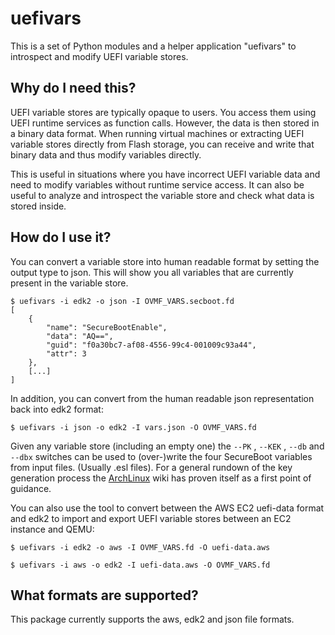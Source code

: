# uefivars

This is a set of Python modules and a helper application "uefivars" to
introspect and modify UEFI variable stores.

## Why do I need this?

UEFI variable stores are typically opaque to users. You access them using
UEFI runtime services as function calls. However, the data is then stored
in a binary data format. When running virtual machines or extracting UEFI
variable stores directly from Flash storage, you can receive and write that
binary data and thus modify variables directly.

This is useful in situations where you have incorrect UEFI variable data
and need to modify variables without runtime service access. It can also
be useful to analyze and introspect the variable store and check what data
is stored inside.

## How do I use it?

You can convert a variable store into human readable format by setting the
output type to json. This will show you all variables that are currently
present in the variable store.

```console
$ uefivars -i edk2 -o json -I OVMF_VARS.secboot.fd
[
    {
        "name": "SecureBootEnable",
        "data": "AQ==",
        "guid": "f0a30bc7-af08-4556-99c4-001009c93a44",
        "attr": 3
    },
    [...]
]
```

In addition, you can convert from the human readable json representation back
into edk2 format:

```console
$ uefivars -i json -o edk2 -I vars.json -O OVMF_VARS.fd
```

Given any variable store (including an empty one) the `--PK` , `--KEK` , `--db` and `--dbx`
switches can be used to (over-)write the four SecureBoot variables from input files.
(Usually .esl files). For a general rundown of the key generation process the [ArchLinux](https://wiki.archlinux.org/title/Unified_Extensible_Firmware_Interface/Secure_Boot#Creating_keys) wiki has proven itself
as a first point of guidance.

You can also use the tool to convert between the AWS EC2 uefi-data format
and edk2 to import and export UEFI variable stores between an EC2 instance
and QEMU:

```console
$ uefivars -i edk2 -o aws -I OVMF_VARS.fd -O uefi-data.aws
```

```console
$ uefivars -i aws -o edk2 -I uefi-data.aws -O OVMF_VARS.fd
```

## What formats are supported?

This package currently supports the aws, edk2 and json file formats.

